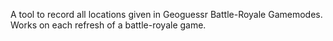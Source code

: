 A tool to record all locations given in Geoguessr Battle-Royale Gamemodes. Works on each refresh of a battle-royale game.